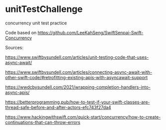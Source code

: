 # unitTestChallenge
concurrency unit test practice

Code based on https://github.com/LeeKahSeng/SwiftSenpai-Swift-Concurrency

Sources: 

https://www.swiftbysundell.com/articles/unit-testing-code-that-uses-async-await/

https://www.swiftbysundell.com/articles/connecting-async-await-with-other-swift-code/#retrofitting-existing-apis-with-asyncawait-support

https://wwdcbysundell.com/2021/wrapping-completion-handlers-into-async-apis/

https://betterprogramming.pub/how-to-test-if-your-swift-classes-are-thread-safe-before-and-after-actors-efc743f27da4

https://www.hackingwithswift.com/quick-start/concurrency/how-to-create-continuations-that-can-throw-errors
